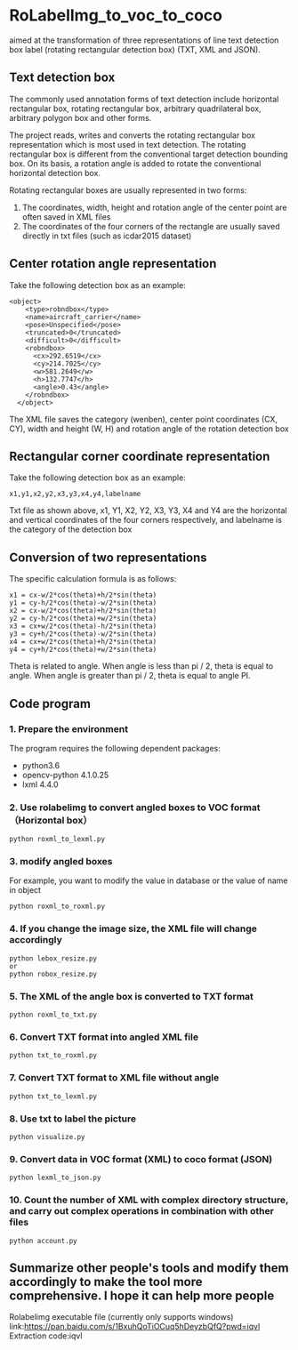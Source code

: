 # RoLabelImg_to_voc_to_coco
aimed at the transformation of three representations of line text detection box label (rotating rectangular detection box) (TXT, XML and JSON).

## Text detection box
The commonly used annotation forms of text detection include horizontal rectangular box, rotating rectangular box, arbitrary quadrilateral box, arbitrary polygon box and other forms.

The project reads, writes and converts the rotating rectangular box representation which is most used in text detection. The rotating rectangular box is different from the conventional target detection bounding box. On its basis, a rotation angle is added to rotate the conventional horizontal detection box.

Rotating rectangular boxes are usually represented in two forms:
 1. The coordinates, width, height and rotation angle of the center point are often saved in XML files
 2. The coordinates of the four corners of the rectangle are usually saved directly in txt files (such as icdar2015 dataset)

## Center rotation angle representation
Take the following detection box as an example:
```
<object>
    <type>robndbox</type>
    <name>aircraft_carrier</name>
    <pose>Unspecified</pose>
    <truncated>0</truncated>
    <difficult>0</difficult>
    <robndbox>
      <cx>292.6519</cx>
      <cy>214.7025</cy>
      <w>581.2649</w>
      <h>132.7747</h>
      <angle>0.43</angle>
    </robndbox>
  </object>
```
The XML file saves the category (wenben), center point coordinates (CX, CY), width and height (W, H) and rotation angle of the rotation detection box

## Rectangular corner coordinate representation
Take the following detection box as an example:
```
x1,y1,x2,y2,x3,y3,x4,y4,labelname
```
Txt file as shown above, x1, Y1, X2, Y2, X3, Y3, X4 and Y4 are the horizontal and vertical coordinates of the four corners respectively, and labelname is the category of the detection box

## Conversion of two representations
The specific calculation formula is as follows:
```
x1 = cx-w/2*cos(theta)+h/2*sin(theta)
y1 = cy-h/2*cos(theta)-w/2*sin(theta)
x2 = cx-w/2*cos(theta)+h/2*sin(theta)
y2 = cy-h/2*cos(theta)+w/2*sin(theta)
x3 = cx+w/2*cos(theta)-h/2*sin(theta)
y3 = cy+h/2*cos(theta)-w/2*sin(theta)
x4 = cx+w/2*cos(theta)+h/2*sin(theta)
y4 = cy+h/2*cos(theta)+w/2*sin(theta)
```
Theta is related to angle. When angle is less than pi / 2, theta is equal to angle. When angle is greater than pi / 2, theta is equal to angle PI.

## Code program
### 1. Prepare the environment
The program requires the following dependent packages:
 - python3.6
 - opencv-python 4.1.0.25
 - lxml 4.4.0

### 2. Use rolabelimg to convert angled boxes to VOC format（Horizontal box）
```
python roxml_to_lexml.py
```
### 3. modify angled boxes
For example, you want to modify the value in database or the value of name in object
```
python roxml_to_roxml.py
```

### 4. If you change the image size, the XML file will change accordingly
```
python lebox_resize.py
or
python robox_resize.py
```

### 5. The XML of the angle box is converted to TXT format
```
python roxml_to_txt.py
```

### 6. Convert TXT format into angled XML file
```
python txt_to_roxml.py
```

### 7. Convert TXT format to XML file without angle
```
python txt_to_lexml.py
```

### 8. Use txt to label the picture
```
python visualize.py
```

### 9. Convert data in VOC format (XML) to coco format (JSON)
```
python lexml_to_json.py
```

### 10. Count the number of XML with complex directory structure, and carry out complex operations in combination with other files
```
python account.py
```

## Summarize other people's tools and modify them accordingly to make the tool more comprehensive. I hope it can help more people
Rolabelimg executable file (currently only supports windows)
link:https://pan.baidu.com/s/1BxuhQoTiOCuq5hDeyzbQfQ?pwd=iqvl 
Extraction code:iqvl 